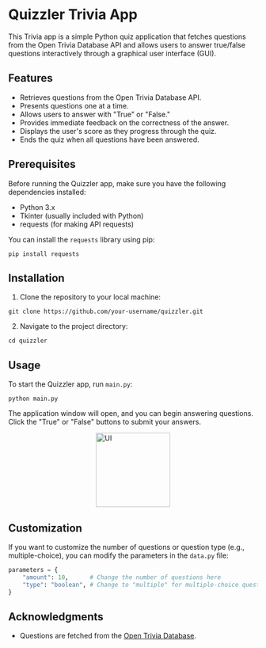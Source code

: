 # Quizzler Trivia App

This Trivia app is a simple Python quiz application that fetches questions from the Open Trivia Database API and allows users to answer true/false questions interactively through a graphical user interface (GUI).

## Features

- Retrieves questions from the Open Trivia Database API.
- Presents questions one at a time.
- Allows users to answer with "True" or "False."
- Provides immediate feedback on the correctness of the answer.
- Displays the user's score as they progress through the quiz.
- Ends the quiz when all questions have been answered.

## Prerequisites

Before running the Quizzler app, make sure you have the following dependencies installed:

- Python 3.x
- Tkinter (usually included with Python)
- requests (for making API requests)

You can install the `requests` library using pip:

```
pip install requests
```

## Installation

1. Clone the repository to your local machine:

```
git clone https://github.com/your-username/quizzler.git
```

2. Navigate to the project directory:

```
cd quizzler
```

## Usage

To start the Quizzler app, run `main.py`:

```
python main.py
```

The application window will open, and you can begin answering questions. Click the "True" or "False" buttons to submit your answers.

<img src="https://github.com/amansinghgill/Trivia-App/assets/90486946/1aa2b682-22ca-47a0-9cf6-6693d27b0ea7" alt="UI" width="150px" style="margin: 0 auto; display: block;">

## Customization

If you want to customize the number of questions or question type (e.g., multiple-choice), you can modify the parameters in the `data.py` file:

```python
parameters = {
    "amount": 10,      # Change the number of questions here
    "type": "boolean", # Change to "multiple" for multiple-choice questions
}
```

## Acknowledgments

- Questions are fetched from the [Open Trivia Database](https://opentdb.com/).

